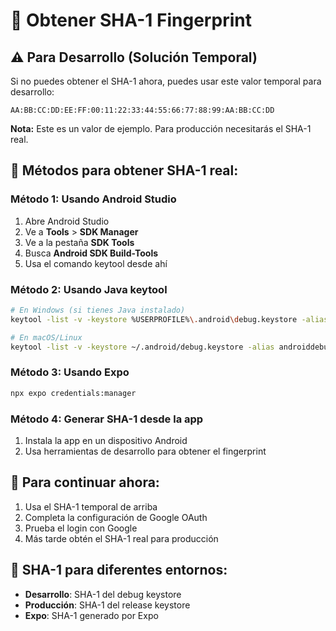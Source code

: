 # 🔑 Obtener SHA-1 Fingerprint

## ⚠️ Para Desarrollo (Solución Temporal)

Si no puedes obtener el SHA-1 ahora, puedes usar este valor temporal para desarrollo:

```
AA:BB:CC:DD:EE:FF:00:11:22:33:44:55:66:77:88:99:AA:BB:CC:DD
```

**Nota:** Este es un valor de ejemplo. Para producción necesitarás el SHA-1 real.

## 🔧 Métodos para obtener SHA-1 real:

### Método 1: Usando Android Studio
1. Abre Android Studio
2. Ve a **Tools** > **SDK Manager**
3. Ve a la pestaña **SDK Tools**
4. Busca **Android SDK Build-Tools**
5. Usa el comando keytool desde ahí

### Método 2: Usando Java keytool
```bash
# En Windows (si tienes Java instalado)
keytool -list -v -keystore %USERPROFILE%\.android\debug.keystore -alias androiddebugkey -storepass android -keypass android

# En macOS/Linux
keytool -list -v -keystore ~/.android/debug.keystore -alias androiddebugkey -storepass android -keypass android
```

### Método 3: Usando Expo
```bash
npx expo credentials:manager
```

### Método 4: Generar SHA-1 desde la app
1. Instala la app en un dispositivo Android
2. Usa herramientas de desarrollo para obtener el fingerprint

## 🎯 Para continuar ahora:
1. Usa el SHA-1 temporal de arriba
2. Completa la configuración de Google OAuth
3. Prueba el login con Google
4. Más tarde obtén el SHA-1 real para producción

## 📱 SHA-1 para diferentes entornos:
- **Desarrollo**: SHA-1 del debug keystore
- **Producción**: SHA-1 del release keystore
- **Expo**: SHA-1 generado por Expo
